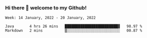 ### Hi there 👋 welcome to my Github! 

<!--START_SECTION:waka-->
```text
Week: 14 January, 2022 - 20 January, 2022

Java       4 hrs 26 mins   ████████████████████████▓   98.97 % 
Markdown   2 mins          ▒░░░░░░░░░░░░░░░░░░░░░░░░   00.87 % 
```
<!--END_SECTION:waka-->
